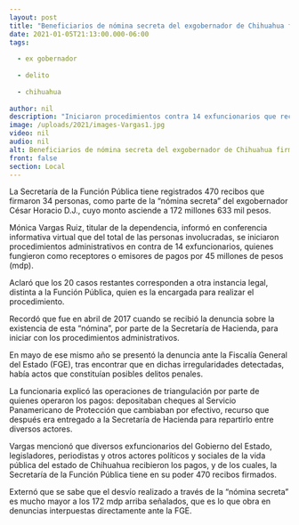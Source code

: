 ```yaml
---
layout: post
title: "Beneficiarios de nómina secreta del exgobernador de Chihuahua firmaron 470 recibos"
date: 2021-01-05T21:13:00.000-06:00
tags:
  
  - ex gobernador
  
  - delito
  
  - chihuahua
  
author: nil
description: "Iniciaron procedimientos contra 14 exfuncionarios que recibieron pagos por 45 mdp; otra instancia legal distinta se encarga del procedimiento de otros 20 casos"
image: /uploads/2021/images-Vargas1.jpg
video: nil
audio: nil
alt: Beneficiarios de nómina secreta del exgobernador de Chihuahua firmaron 470 recibos
front: false
section: Local
---
```


La Secretaría de la Función Pública tiene registrados 470 recibos que firmaron 34 personas, como parte de la “nómina secreta” del exgobernador César Horacio D.J., cuyo monto asciende a 172 millones 633 mil pesos.

Mónica Vargas Ruiz, titular de la dependencia, informó en conferencia informativa virtual que del total de las personas involucradas, se iniciaron procedimientos administrativos en contra de 14 exfuncionarios, quienes fungieron como receptores o emisores de pagos por 45 millones de pesos (mdp).

Aclaró que los 20 casos restantes corresponden a otra instancia legal, distinta a la Función Pública, quien es la encargada para realizar el procedimiento.

Recordó que fue en abril de 2017 cuando se recibió la denuncia sobre la existencia de esta “nómina”, por parte de la Secretaría de Hacienda, para iniciar con los procedimientos administrativos.

En mayo de ese mismo año se presentó la denuncia ante la Fiscalía General del Estado (FGE), tras encontrar que en dichas irregularidades detectadas, había actos que constituían posibles delitos penales.

La funcionaria explicó las operaciones de triangulación por parte de quienes operaron los pagos: depositaban cheques al Servicio Panamericano de Protección que cambiaban por efectivo, recurso que después era entregado a la Secretaría de Hacienda para repartirlo entre diversos actores.

Vargas mencionó que diversos exfuncionarios del Gobierno del Estado, legisladores, periodistas y otros actores políticos y sociales de la vida pública del estado de Chihuahua recibieron los pagos, y de los cuales, la Secretaría de la Función Pública tiene en su poder 470 recibos firmados.

Externó que se sabe que el desvío realizado a través de la “nómina secreta” es mucho mayor a los 172 mdp arriba señalados, que es lo que obra en denuncias interpuestas directamente ante la FGE.